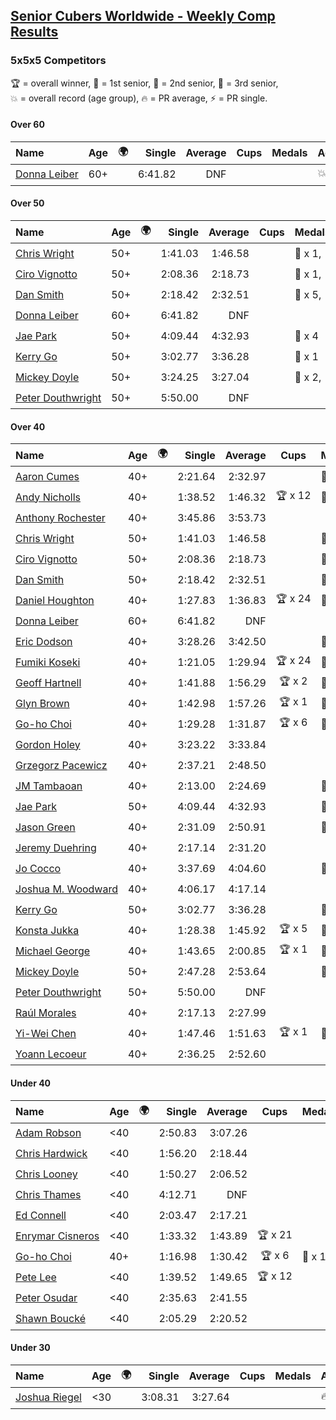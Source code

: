<style>table {white-space: nowrap;}</style>
<link rel="stylesheet" type="text/css" href="/scw-comp/css/flags.css" />

## [Senior Cubers Worldwide - Weekly Comp Results](/scw-comp/results/)
### 5x5x5 Competitors

<span style="white-space: nowrap;">🏆 = overall winner</span>, <span style="white-space: nowrap;">🥇 = 1st senior</span>, <span style="white-space: nowrap;">🥈 = 2nd senior</span>, <span style="white-space: nowrap;">🥉 = 3rd senior</span>, <span style="white-space: nowrap;">💥 = overall record (age group)</span>, <span style="white-space: nowrap;">🔥 = PR average</span>, <span style="white-space: nowrap;">⚡ = PR single</span>.

#### Over 60

| Name | Age | 🌍 | Single | Average | Cups | Medals | Achievements |
| :-- | :--: | :--: | --: | --: | :--: | :-- | :-- |
| [Donna Leiber](../../persons/donna_leiber/555.md) | 60+ | <i class="flag flag-US" /> | 6:41.82 | DNF |  |  | 💥 x 1, ⚡ x 1 |

#### Over 50

| Name | Age | 🌍 | Single | Average | Cups | Medals | Achievements |
| :-- | :--: | :--: | --: | --: | :--: | :-- | :-- |
| [Chris Wright](../../persons/chris_wright/555.md) | 50+ | <i class="flag flag-GB" /> | 1:41.03 | 1:46.58 |  | 🥇 x 1, 🥈 x 3 | 💥 x 3, 🔥 x 1, ⚡ x 3 |
| [Ciro Vignotto](../../persons/ciro_vignotto/555.md) | 50+ | <i class="flag flag-IT" /> | 2:08.36 | 2:18.73 |  | 🥈 x 1, 🥉 x 2 | 🔥 x 2, ⚡ x 3 |
| [Dan Smith](../../persons/dan_smith/555.md) | 50+ | <i class="flag flag-US" /> | 2:18.42 | 2:32.51 |  | 🥇 x 5, 🥈 x 15, 🥉 x 23 | 💥 x 1, 🔥 x 3, ⚡ x 3 |
| [Donna Leiber](../../persons/donna_leiber/555.md) | 60+ | <i class="flag flag-US" /> | 6:41.82 | DNF |  |  | 💥 x 1, ⚡ x 1 |
| [Jae Park](../../persons/jae_park/555.md) | 50+ | <i class="flag flag-US" /> | 4:09.44 | 4:32.93 |  | 🥉 x 4 | 🔥 x 3, ⚡ x 7 |
| [Kerry Go](../../persons/kerry_go/555.md) | 50+ | <i class="flag flag-US" /> | 3:02.77 | 3:36.28 |  | 🥉 x 1 | 🔥 x 2, ⚡ x 2 |
| [Mickey Doyle](../../persons/mickey_doyle/555.md) | 50+ | <i class="flag flag-US" /> | 3:24.25 | 3:27.04 |  | 🥈 x 2, 🥉 x 7 | 🔥 x 7, ⚡ x 8 |
| [Peter Douthwright](../../persons/peter_douthwright/555.md) | 50+ | <i class="flag flag-CA" /> | 5:50.00 | DNF |  |  | ⚡ x 1 |

#### Over 40

| Name | Age | 🌍 | Single | Average | Cups | Medals | Achievements |
| :-- | :--: | :--: | --: | --: | :--: | :-- | :-- |
| [Aaron Cumes](../../persons/aaron_cumes/555.md) | 40+ | <i class="flag flag-GB" /> | 2:21.64 | 2:32.97 |  | 🥉 x 3 | 🔥 x 4, ⚡ x 3 |
| [Andy Nicholls](../../persons/andy_nicholls/555.md) | 40+ | <i class="flag flag-GB" /> | 1:38.52 | 1:46.32 | 🏆 x 12 | 🥇 x 14, 🥈 x 2 | 💥 x 3, 🔥 x 2, ⚡ x 3 |
| [Anthony Rochester](../../persons/anthony_rochester/555.md) | 40+ | <i class="flag flag-AU" /> | 3:45.86 | 3:53.73 |  |  | 🔥 x 1, ⚡ x 1 |
| [Chris Wright](../../persons/chris_wright/555.md) | 50+ | <i class="flag flag-GB" /> | 1:41.03 | 1:46.58 |  | 🥇 x 1, 🥈 x 3 | 💥 x 3, 🔥 x 1, ⚡ x 3 |
| [Ciro Vignotto](../../persons/ciro_vignotto/555.md) | 50+ | <i class="flag flag-IT" /> | 2:08.36 | 2:18.73 |  | 🥈 x 1, 🥉 x 2 | 🔥 x 2, ⚡ x 3 |
| [Dan Smith](../../persons/dan_smith/555.md) | 50+ | <i class="flag flag-US" /> | 2:18.42 | 2:32.51 |  | 🥇 x 5, 🥈 x 15, 🥉 x 23 | 💥 x 1, 🔥 x 3, ⚡ x 3 |
| [Daniel Houghton](../../persons/daniel_houghton/555.md) | 40+ | <i class="flag flag-CH" /> | 1:27.83 | 1:36.83 | 🏆 x 24 | 🥇 x 26, 🥈 x 2 | 🔥 x 6, ⚡ x 3 |
| [Donna Leiber](../../persons/donna_leiber/555.md) | 60+ | <i class="flag flag-US" /> | 6:41.82 | DNF |  |  | 💥 x 1, ⚡ x 1 |
| [Eric Dodson](../../persons/eric_dodson/555.md) | 40+ | <i class="flag flag-US" /> | 3:28.26 | 3:42.50 |  | 🥉 x 2 | 🔥 x 2, ⚡ x 1 |
| [Fumiki Koseki](../../persons/fumiki_koseki/555.md) | 40+ | <i class="flag flag-JP" /> | 1:21.05 | 1:29.94 | 🏆 x 24 | 🥇 x 24 | 💥 x 7, 🔥 x 6, ⚡ x 4 |
| [Geoff Hartnell](../../persons/geoff_hartnell/555.md) | 40+ | <i class="flag flag-GB" /> | 1:41.88 | 1:56.29 | 🏆 x 2 | 🥇 x 17, 🥈 x 30, 🥉 x 7 | 🔥 x 7, ⚡ x 5 |
| [Glyn Brown](../../persons/glyn_brown/555.md) | 40+ | <i class="flag flag-GB" /> | 1:42.98 | 1:57.26 | 🏆 x 1 | 🥇 x 1, 🥈 x 9, 🥉 x 3 | 🔥 x 4, ⚡ x 5 |
| [Go-ho Choi](../../persons/go_ho_choi/555.md) | 40+ | <i class="flag flag-KR" /> | 1:29.28 | 1:31.87 | 🏆 x 6 | 🥇 x 1 | 💥 x 3, 🔥 x 2, ⚡ x 4 |
| [Gordon Holey](../../persons/gordon_holey/555.md) | 40+ | <i class="flag flag-US" /> | 3:23.22 | 3:33.84 |  |  | 🔥 x 3, ⚡ x 3 |
| [Grzegorz Pacewicz](../../persons/grzegorz_pacewicz/555.md) | 40+ | <i class="flag flag-PL" /> | 2:37.21 | 2:48.50 |  |  | 🔥 x 1, ⚡ x 1 |
| [JM Tambaoan](../../persons/jm_tambaoan/555.md) | 40+ | <i class="flag flag-PH" /> | 2:13.00 | 2:24.69 |  | 🥇 x 4, 🥈 x 7, 🥉 x 10 | 🔥 x 9, ⚡ x 9 |
| [Jae Park](../../persons/jae_park/555.md) | 50+ | <i class="flag flag-US" /> | 4:09.44 | 4:32.93 |  | 🥉 x 4 | 🔥 x 3, ⚡ x 7 |
| [Jason Green](../../persons/jason_green/555.md) | 40+ | <i class="flag flag-US" /> | 2:31.09 | 2:50.91 |  | 🥈 x 1 | 🔥 x 2, ⚡ x 2 |
| [Jeremy Duehring](../../persons/jeremy_duehring/555.md) | 40+ | <i class="flag flag-US" /> | 2:17.14 | 2:31.20 |  |  | 🔥 x 1, ⚡ x 1 |
| [Jo Cocco](../../persons/jo_cocco/555.md) | 40+ | <i class="flag flag-GB" /> | 3:37.69 | 4:04.60 |  | 🥉 x 1 | 🔥 x 2, ⚡ x 3 |
| [Joshua M. Woodward](../../persons/joshua_m_woodward/555.md) | 40+ | <i class="flag flag-US" /> | 4:06.17 | 4:17.14 |  |  | 🔥 x 1, ⚡ x 1 |
| [Kerry Go](../../persons/kerry_go/555.md) | 50+ | <i class="flag flag-US" /> | 3:02.77 | 3:36.28 |  | 🥉 x 1 | 🔥 x 2, ⚡ x 2 |
| [Konsta Jukka](../../persons/konsta_jukka/555.md) | 40+ | <i class="flag flag-FI" /> | 1:28.38 | 1:45.92 | 🏆 x 5 | 🥇 x 7, 🥈 x 9 | 🔥 x 6, ⚡ x 4 |
| [Michael George](../../persons/michael_george/555.md) | 40+ | <i class="flag flag-GB" /> | 1:43.65 | 2:00.85 | 🏆 x 1 | 🥇 x 2, 🥈 x 4, 🥉 x 9 | 🔥 x 5, ⚡ x 5 |
| [Mickey Doyle](../../persons/mickey_doyle/555.md) | 50+ | <i class="flag flag-US" /> | 2:47.28 | 2:53.64 |  | 🥈 x 2, 🥉 x 7 | 🔥 x 7, ⚡ x 8 |
| [Peter Douthwright](../../persons/peter_douthwright/555.md) | 50+ | <i class="flag flag-CA" /> | 5:50.00 | DNF |  |  | ⚡ x 1 |
| [Raúl Morales](../../persons/raul_morales/555.md) | 40+ | <i class="flag flag-ES" /> | 2:17.13 | 2:27.99 |  |  | 🔥 x 1, ⚡ x 1 |
| [Yi-Wei Chen](../../persons/yi_wei_chen/555.md) | 40+ | <i class="flag flag-TW" /> | 1:47.46 | 1:51.63 | 🏆 x 1 | 🥇 x 3, 🥈 x 17, 🥉 x 14 | 🔥 x 21, ⚡ x 19 |
| [Yoann Lecoeur](../../persons/yoann_lecoeur/555.md) | 40+ | <i class="flag flag-FR" /> | 2:36.25 | 2:52.60 |  |  | 🔥 x 1, ⚡ x 1 |

#### Under 40

| Name | Age | 🌍 | Single | Average | Cups | Medals | Achievements |
| :-- | :--: | :--: | --: | --: | :--: | :-- | :-- |
| [Adam Robson](../../persons/adam_robson/555.md) | <40 | <i class="flag flag-GB" /> | 2:50.83 | 3:07.26 |  |  | 🔥 x 2, ⚡ x 3 |
| [Chris Hardwick](../../persons/chris_hardwick/555.md) | <40 | <i class="flag flag-US" /> | 1:56.20 | 2:18.44 |  |  | 🔥 x 2, ⚡ x 3 |
| [Chris Looney](../../persons/chris_looney/555.md) | <40 | <i class="flag flag-US" /> | 1:50.27 | 2:06.52 |  |  | 🔥 x 6, ⚡ x 7 |
| [Chris Thames](../../persons/chris_thames/555.md) | <40 | <i class="flag flag-US" /> | 4:12.71 | DNF |  |  | ⚡ x 5 |
| [Ed Connell](../../persons/ed_connell/555.md) | <40 | <i class="flag flag-IE" /> | 2:03.47 | 2:17.21 |  |  | 🔥 x 5, ⚡ x 6 |
| [Enrymar Cisneros](../../persons/enrymar_cisneros/555.md) | <40 | <i class="flag flag-VE" /> | 1:33.32 | 1:43.89 | 🏆 x 21 |  | 🔥 x 8, ⚡ x 8 |
| [Go-ho Choi](../../persons/go_ho_choi/555.md) | 40+ | <i class="flag flag-KR" /> | 1:16.98 | 1:30.42 | 🏆 x 6 | 🥇 x 1 | 💥 x 3, 🔥 x 2, ⚡ x 4 |
| [Pete Lee](../../persons/pete_lee/555.md) | <40 | <i class="flag flag-GB" /> | 1:39.52 | 1:49.65 | 🏆 x 12 |  | 🔥 x 16, ⚡ x 10 |
| [Peter Osudar](../../persons/peter_osudar/555.md) | <40 | <i class="flag flag-CA" /> | 2:35.63 | 2:41.55 |  |  | 🔥 x 1, ⚡ x 1 |
| [Shawn Boucké](../../persons/shawn_boucke/555.md) | <40 | <i class="flag flag-US" /> | 2:05.29 | 2:20.52 |  |  | 🔥 x 1, ⚡ x 1 |

#### Under 30

| Name | Age | 🌍 | Single | Average | Cups | Medals | Achievements |
| :-- | :--: | :--: | --: | --: | :--: | :-- | :-- |
| [Joshua Riegel](../../persons/joshua_riegel/555.md) | <30 | <i class="flag flag-US" /> | 3:08.31 | 3:27.64 |  |  | 🔥 x 3, ⚡ x 3 |


<!-- Global site tag (gtag.js) - Google Analytics -->
<script async src="https://www.googletagmanager.com/gtag/js?id=UA-86348435-3"></script>
<script>window.dataLayer = window.dataLayer || []; function gtag() {dataLayer.push(arguments);} gtag('js', new Date()); gtag('config', 'UA-86348435-3');</script>
